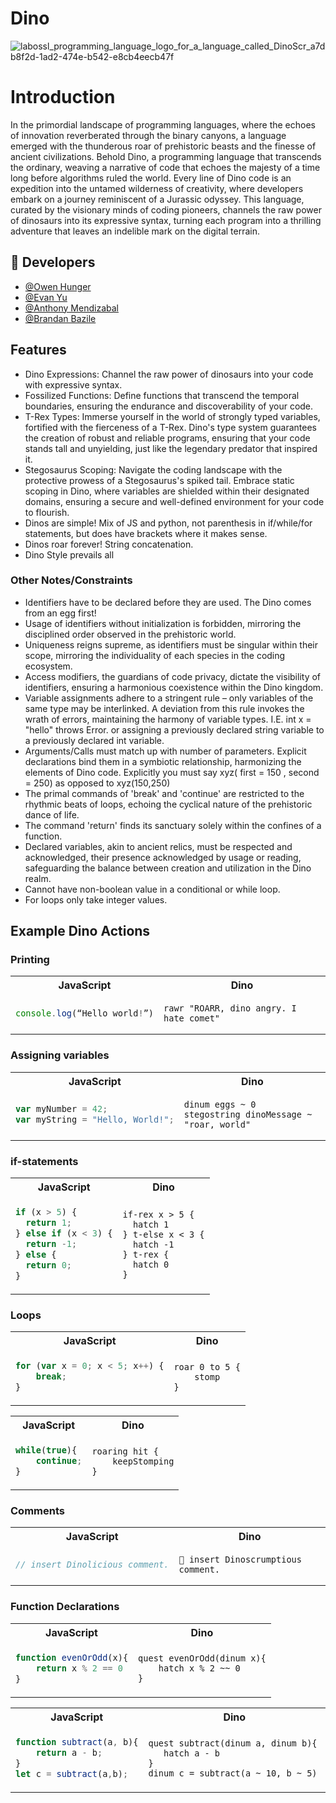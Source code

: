 # Dino
![labossl_programming_language_logo_for_a_language_called_DinoScr_a7db8f2d-1ad2-474e-b542-e8cb4eecb47f](https://github.com/yuevan10284/Dino-Programming-Language/assets/92699280/eb072034-9c9c-4802-b64e-6184a95a2b4f)


# Introduction
In the primordial landscape of programming languages, where the echoes of innovation reverberated through the binary canyons, a language emerged with the thunderous roar of prehistoric beasts and the finesse of ancient civilizations. Behold Dino, a programming language that transcends the ordinary, weaving a narrative of code that echoes the majesty of a time long before algorithms ruled the world. Every line of Dino code is an expedition into the untamed wilderness of creativity, where developers embark on a journey reminiscent of a Jurassic odyssey. This language, curated by the visionary minds of coding pioneers, channels the raw power of dinosaurs into its expressive syntax, turning each program into a thrilling adventure that leaves an indelible mark on the digital terrain.

## 🔗 Developers
* [@Owen Hunger](https://github.com/ohunger)
* [@Evan Yu](https://github.com/yuevan10284)
* [@Anthony Mendizabal](https://github.com/Anthony29M)
* [@Brandan Bazile](https://github.com/bbazile)

## Features
* Dino Expressions: Channel the raw power of dinosaurs into your code with expressive syntax.
* Fossilized Functions: Define functions that transcend the temporal boundaries, ensuring the endurance and discoverability of your code.
* T-Rex Types: Immerse yourself in the world of strongly typed variables, fortified with the fierceness of a T-Rex. Dino's type system guarantees the creation of robust and reliable programs, ensuring that your code stands tall and unyielding, just like the legendary predator that inspired it.
* Stegosaurus Scoping: Navigate the coding landscape with the protective prowess of a Stegosaurus's spiked tail. Embrace static scoping in Dino, where variables are shielded within their designated domains, ensuring a secure and well-defined environment for your code to flourish.
* Dinos are simple! Mix of JS and python, not parenthesis in if/while/for statements, but does have brackets where it makes sense.
* Dinos roar forever! String concatenation.
* Dino Style prevails all


### Other Notes/Constraints
* Identifiers have to be declared before they are used. The Dino comes from an egg first!
* Usage of identifiers without initialization is forbidden, mirroring the disciplined order observed in the prehistoric world.
* Uniqueness reigns supreme, as identifiers must be singular within their scope, mirroring the individuality of each species in the coding ecosystem.
* Access modifiers, the guardians of code privacy, dictate the visibility of identifiers, ensuring a harmonious coexistence within the Dino kingdom.
* Variable assignments adhere to a stringent rule – only variables of the same type may be interlinked. A deviation from this rule invokes the wrath of errors, maintaining the harmony of variable types. I.E. int x = "hello"  throws Error.  or assigning a previously declared string variable to a previously declared int variable.
* Arguments/Calls must match up with number of parameters. Explicit declarations bind them in a symbiotic relationship, harmonizing the elements of Dino code. Explicitly you must say xyz( first = 150 , second = 250)  as opposed to xyz(150,250)
* The primal commands of 'break' and 'continue' are restricted to the rhythmic beats of loops, echoing the cyclical nature of the prehistoric dance of life.
* The command 'return' finds its sanctuary solely within the confines of a function.
* Declared variables, akin to ancient relics, must be respected and acknowledged, their presence acknowledged by usage or reading, safeguarding the balance between creation and utilization in the Dino realm.
* Cannot have non-boolean value in a conditional or while loop.
* For loops only take integer values.

## Example Dino Actions

### Printing

<table>
<tr> <th>JavaScript</th><th>Dino</th><tr>
</tr>
<td>

```javascript
console.log(“Hello world!”)
```

</td>

<td>

```
rawr "ROARR, dino angry. I hate comet"
```

</td>
</table>

### Assigning variables

<table>
<tr> <th>JavaScript</th><th>Dino</th><tr>
</tr>
<td>

```javascript
var myNumber = 42;
var myString = "Hello, World!";
```

</td>

<td>

```
dinum eggs ~ 0
stegostring dinoMessage ~ "roar, world"
```

</td>
</table>

### if-statements

<table>
<tr> <th>JavaScript</th><th>Dino</th><tr>
</tr>
<td>
    
```javascript
if (x > 5) {
  return 1;
} else if (x < 3) {
  return -1;
} else {
  return 0;
}
```
</td>
<td>
    
```
if-rex x > 5 {
  hatch 1
} t-else x < 3 {
  hatch -1
} t-rex {
  hatch 0
} 
```
</td>
</table>

### Loops

<table>
<tr> <th>JavaScript</th><th>Dino</th><tr>
</tr>
<td>
    
```javascript
for (var x = 0; x < 5; x++) {
    break;
}
```
</td>
<td>
    
```
roar 0 to 5 {
    stomp
}
```
</td>
</table>

<table>
<tr> <th>JavaScript</th><th>Dino</th><tr>
</tr>
<td>
    
```javascript
while(true){
    continue;
}
```
</td>
<td>
    
```
roaring hit {
    keepStomping
}
```
</td>
</table>


### Comments

<table>
<tr> <th>JavaScript</th><th>Dino</th><tr>
</tr>
<td> 
    
```javascript
// insert Dinolicious comment.
```
</td>
<td>
    
```
🦖 insert Dinoscrumptious comment.
```
</td>
</table>


### Function Declarations

<table>
<tr> <th>JavaScript</th><th>Dino</th><tr>
</tr>
<td>
    
```javascript
function evenOrOdd(x){
    return x % 2 == 0
}
```
</td>
<td>
    
```
quest evenOrOdd(dinum x){
    hatch x % 2 ~~ 0
}
```
</td>
</table>

<table>
<tr> <th>JavaScript</th><th>Dino</th><tr>
</tr>
<td>
    
```javascript
function subtract(a, b){
    return a - b;
}
let c = subtract(a,b);
```
</td>
<td>
    
```
quest subtract(dinum a, dinum b){ 
   hatch a - b
}
dinum c = subtract(a ~ 10, b ~ 5)
```
</td>
</table>
